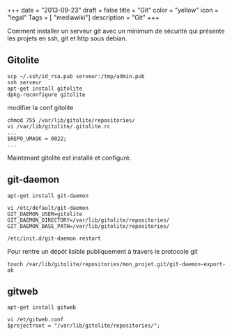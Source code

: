 +++
date = "2013-09-23"
draft = false
title = "Git"
color = "yellow"
icon = "legal"
Tags = [ "mediawiki"]
description = "Git"
+++

Comment installer un serveur git avec un minimum de sécurité qui
présente les projets en ssh, git et http sous debian.

Gitolite
--------

    scp ~/.ssh/id_rsa.pub serveur:/tmp/admin.pub
    ssh serveur
    apt-get install gitolite
    dpkg-reconfigure gitolite

modifier la conf gitolite

    chmod 755 /var/lib/gitolite/repositories/
    vi /var/lib/gitolite/.gitolite.rc
    ...
    $REPO_UMASK = 0022;
    ...

Maintenant gitolite est installé et configuré.

git-daemon
----------

    apt-get install git-daemon
    
    vi /etc/default/git-daemon
    GIT_DAEMON_USER=gitolite
    GIT_DAEMON_DIRECTORY=/var/lib/gitolite/repositories/
    GIT_DAEMON_BASE_PATH=/var/lib/gitolite/repositories/
    
    /etc/init.d/git-daemon restart

Pour rentre un dépôt lisible publiquement à travers le protocole git

    touch /var/lib/gitolite/repositories/mon_projet.git/git-daemon-export-ok

gitweb
------

    apt-get install gitweb

    vi /et/gitweb.conf
    $projectroot = "/var/lib/gitolite/repositories/";
